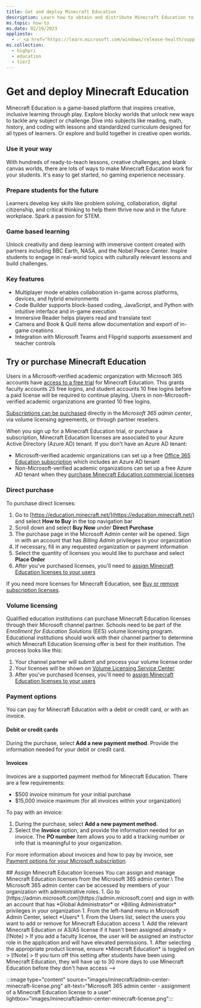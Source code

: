 ```yaml
---
title: Get and deploy Minecraft Education
description: Learn how to obtain and distribute Minecraft Education to Windows devices.
ms.topic: how-to
ms.date: 02/19/2023
appliesto:
  - ✅ <a href="https://learn.microsoft.com/windows/release-health/supported-versions-windows-client" target="_blank">Windows 10 and later</a>
ms.collection:
  - highpri
  - education
  - tier2
---
```


# Get and deploy Minecraft Education

Minecraft Education is a game-based platform that inspires creative, inclusive learning through play. Explore blocky worlds that unlock new ways to tackle any subject or challenge. Dive into subjects like reading, math, history, and coding with lessons and standardized curriculum designed for all types of learners. Or explore and build together in creative open worlds.

### Use it your way

With hundreds of ready-to-teach lessons, creative challenges, and blank canvas worlds, there are lots of ways to make Minecraft Education work for your students. It's easy to get started, no gaming experience necessary.  

### Prepare students for the future

Learners develop key skills like problem solving, collaboration, digital citizenship, and critical thinking to help them thrive now and in the future workplace. Spark a passion for STEM.

### Game based learning

Unlock creativity and deep learning with immersive content created with partners including BBC Earth, NASA, and the Nobel Peace Center. Inspire students to engage in real-world topics with culturally relevant lessons and build challenges.  

### Key features

- Multiplayer mode enables collaboration in-game across platforms, devices, and hybrid environments  
- Code Builder supports block-based coding, JavaScript, and Python with intuitive interface and in-game execution  
- Immersive Reader helps players read and translate text  
- Camera and Book & Quill items allow documentation and export of in-game creations  
- Integration with Microsoft Teams and Flipgrid supports assessment and teacher controls  

## Try or purchase Minecraft Education

Users in a Microsoft-verified academic organization with Microsoft 365 accounts have [access to a free trial][EDU-1] for Minecraft Education. This grants faculty accounts 25 free logins, and student accounts 10 free logins before a paid license will be required to continue playing. Users in non-Microsoft-verified academic organizations are granted 10 free logins.

[Subscriptions can be purchased][EDU-2] directly in the *Microsoft 365 admin center*, via volume licensing agreements, or through partner resellers.

When you sign up for a Minecraft Education trial, or purchase a subscription, Minecraft Education licenses are associated to your Azure Active Directory (Azure AD) tenant. If you don't have an Azure AD tenant:

- Microsoft-verified academic organizations can set up a free [Office 365 Education subscription][EDU-3] which includes an Azure AD tenant  
- Non-Microsoft-verified academic organizations can set up a free Azure AD tenant when they [purchase Minecraft Education commercial licenses][EDU-4]

### Direct purchase

To purchase direct licenses:

1. Go to [https://education.minecraft.net/](https://education.minecraft.net/) and select **How to Buy** in the top navigation bar
1. Scroll down and select **Buy Now** under **Direct Purchase**
1. The purchase page in the Microsoft Admin center will be opened. Sign in with an account that has *Billing Admin* privileges in your organization
1. If necessary, fill in any requested organization or payment information
1. Select the quantity of licenses you would like to purchase and select **Place Order**
1. After you've purchased licenses, you'll need to [assign Minecraft Education licenses to your users](#assign-minecraft-education-licenses)

If you need more licenses for Minecraft Education, see [Buy or remove subscription licenses](/microsoft-365/commerce/licenses/buy-licenses).

### Volume licensing

Qualified education institutions can purchase Minecraft Education licenses through their Microsoft channel partner. Schools need to be part of the *Enrollment for Education Solutions* (EES) volume licensing program. Educational institutions should work with their channel partner to determine which Minecraft Education licensing offer is best for their institution. The process looks like this:

1. Your channel partner will submit and process your volume license order
1. Your licenses will be shown on [Volume Licensing Service Center](https://www.microsoft.com/Licensing/servicecenter/default.aspx)
1. After you've purchased licenses, you'll need to [assign Minecraft Education licenses to your users](#assign-minecraft-education-licenses)

### Payment options

You can pay for Minecraft Education with a debit or credit card, or with an invoice.

#### Debit or credit cards

During the purchase, select **Add a new payment method**. Provide the information needed for your debit or credit card.

#### Invoices

Invoices are a supported payment method for Minecraft Education. There are a few requirements:

- $500 invoice minimum for your initial purchase
- $15,000 invoice maximum (for all invoices within your organization)

To pay with an invoice:

1. During the purchase, select **Add a new payment method.**
2. Select the **Invoice** option, and provide the information needed for an invoice. The **PO number** item allows you to add a tracking number or info that is meaningful to your organization.

For more information about invoices and how to pay by invoice, see [Payment options for your Microsoft subscription][M365-1].  

<!-->
## Assign Minecraft Education licenses

You can assign and manage Minecraft Education licenses from the Microsoft 365 admin center.\
The Microsoft 365 admin center can be accessed by members of your organization with administrative roles.

1. Go to [https://admin.microsoft.com](https://admin.microsoft.com) and sign in with an account that has *Global Administrator* or *Billing Administrator* privileges in your organization
1. From the left-hand menu in Microsoft Admin Center, select *Users*
1. From the Users list, select the users you want to add or remove for Minecraft Education access
1. Add the relevant Minecraft Education or A3/A5 license if it hasn't been assigned already
    > [!Note]
    > If you add a faculty license, the user will be assigned an instructor role in the application and will have elevated permissions.
1. After selecting the appropriate product license, ensure *Minecraft Education* is toggled on
    > [!Note]
    > If you turn off this setting after students have been using Minecraft Education, they will have up to 30 more days to use Minecraft Education before they don't have access
-->
:::image type="content" source="images/minecraft/admin-center-minecraft-license.png" alt-text="Microsoft 365 admin center - assignment of a Minecraft Education license to a user" lightbox="images/minecraft/admin-center-minecraft-license.png":::
<!--
For more information about license assignment, see [Assign Microsoft licenses to users](/microsoft-365/admin/manage/assign-licenses-to-users).

## Distribute Minecraft Education

There are different ways to install Minecraft Education on Windows devices. You can manually install the app on each device, or you can use a deployment tool to install the app on multiple devices at once.
If you're using Microsoft Intune to manage your devices, follow these steps to deploy Minecraft Education:

1. Go to the <a href="https://intune.micorsoft.com" target="_blank"><b>Microsoft Intune admin center</b></a>
1. Select **Apps > Windows > Add**
1. Under *App type*, select **Microsoft Store app (new)** and choose **Select**
1. Select **Search the Microsoft Store app (new)** and search for **Minecraft Education**
1. Select the app and choose **Select**
1. On the *App information* screen, select **Next**
1. On the *Assignments* screen, choose how you want to target the installation of Minecraft Education
    - *Required* assignments are installed without user interaction
    - *Available* assignments enable Minecraft Education to be installed from Company Portal by the targeted users
1. Select **Next**
1. On the *Review + Create* screen, select **Create**

Minecraft Education will be installed by Microsoft Intune at the next device check-in, or be made available in Company Portal for optional installs.

:::image type="content" source="images/minecraft/win11-minecraft-education.png" alt-text="Minecraft Education executing on a Windows 11 device.":::

For additional information how to deploy Minecraft Education, see [Deploy Minecraft Education](https://educommunity.minecraft.net/hc/articles/13106858087956-Windows-Installation-Guide).

If you're having trouble installing the app, you can get more help on the [Minecraft Education support page](https://aka.ms/minecraftedusupport).

<!--links-->
[EDU-1]: https://educommunity.minecraft.net/hc/articles/360047116432
[EDU-2]: https://educommunity.minecraft.net/hc/articles/360061371532
[EDU-3]: https://www.microsoft.com/education/products/office
[EDU-4]: https://educommunity.minecraft.net/hc/articles/360061369812
[EDU-5]: https://educommunity.minecraft.net/hc/articles/360047118672

[M365-1]: /microsoft-365/commerce/billing-and-payments/pay-for-your-subscription